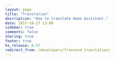 ```yaml
---
layout: page
title: "Translation"
description: "How to translate Home Assistant."
date: 2017-10-27 13:00
sidebar: true
comments: false
sharing: true
footer: true
ha_release: 0.57
redirect_from: /developers/frontend_translation/
---
```


<script>
window.location = 'https://developers.home-assistant.io/docs/en/internationalization_translation.html';
</script>